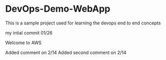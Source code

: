 # DevOps-Demo-WebApp
This is a sample project used for learning the devops end to end concepts

my intial commit 01/26

Welcome to AWS

Added comment on 2/14
Added second comment on 2/14
